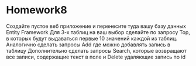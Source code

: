 # Homework8
Создайте пустое веб приложение и перенесите туда вашу базу данных Entity Framework
Для 3-х таблиц на ваш выбор сделайте по запросу Top, в которых будут выдаваться первые 10 значений каждой из таблиц.
Аналогично сделать запросы Add где можно добавлять запись в таблицу
Дополнительно сделать запросы Search, которые возвращают все записи, содержащие текст в поле и Delete удаляющие запись по id
